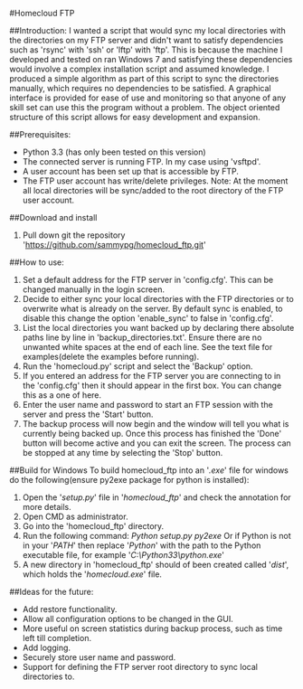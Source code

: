 #Homecloud FTP

##Introduction:
I wanted a script that would sync my local directories with the directories on my FTP server
and didn't want to satisfy dependencies such as 'rsync' with 'ssh' or 'lftp' with 'ftp'.
This is because the machine I developed and tested on ran Windows 7 and satisfying these
dependencies would involve a complex installation script and assumed knowledge.
I produced a simple algorithm as part of this script to sync the directories manually, which
requires no dependencies to be satisfied.
A graphical interface is provided for ease of use and monitoring so that anyone of any
skill set can use this the program without a problem.
The object oriented structure of this script allows for easy development and expansion.

##Prerequisites:
  - Python 3.3 (has only been tested on this version)
  - The connected server is running FTP. In my case using 'vsftpd'.
  - A user account has been set up that is accessible by FTP.
  - The FTP user account has write/delete privileges.
Note: At the moment all local directories will be sync/added to the root directory of
	  the FTP user account.

##Download and install
  1. Pull down git the repository 'https://github.com/sammypg/homecloud_ftp.git'

##How to use:
  1. Set a default address for the FTP server in 'config.cfg'.
     This can be changed manually in the login screen.
  2. Decide to either sync your local directories with the FTP directories
     or to overwrite what is already on the server.
     By default sync is enabled, to disable this change the option 'enable_sync'
     to false in 'config.cfg'.
  3. List the local directories you want backed up by declaring there absolute paths
     line by line in 'backup_directories.txt'.
     Ensure there are no unwanted white spaces at the end of each line.
     See the text file for examples(delete the examples before running).
  4. Run the 'homecloud.py' script and select the 'Backup' option.
  5. If you entered an address for the FTP server you are connecting to in the 'config.cfg'
     then it should appear in the first box.
     You can change this as a one of here.
  6. Enter the user name and password to start an FTP session with the server and press
     the 'Start' button.
  7. The backup process will now begin and the window will tell you what is currently being
     backed up.
     Once this process has finished the 'Done' button will become active and you
     can exit the screen.
     The process can be stopped at any time by selecting the 'Stop' button.

##Build for Windows
To build homecloud_ftp into an '_.exe_' file for windows do the following(ensure py2exe
package for python is installed):
  1. Open the '_setup.py_' file in '_homecloud_ftp_' and check the annotation for more details.
  2. Open CMD as administrator.
  3. Go into the 'homecloud_ftp' directory.
  4. Run the following command:
         _Python setup.py py2exe_
     Or if Python is not in your '_PATH_' then replace '_Python_' with the path to the Python
     executable file, for example '_C:\Python33\python.exe_'
  5. A new directory in 'homecloud_ftp' should of been created called '_dist_', which
     holds the '_homecloud.exe_' file.

##Ideas for the future:
  - Add restore functionality.
  - Allow all configuration options to be changed in the GUI.
  - More useful on screen statistics during backup process, such as time left till completion.
  - Add logging.
  - Securely store user name and password.
  - Support for defining the FTP server root directory to sync local directories to.